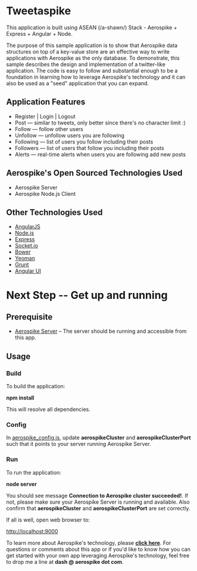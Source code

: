 Tweetaspike
===========

This application is built using ASEAN (/a-shawn/) Stack - Aerospike + Express + Angular + Node.

The purpose of this sample application is to show that Aerospike data structures on top of a key-value store are an effective way to write applications with Aerospike as the only database. To demonstrate, this sample describes the design and implementation of a twitter-like application. The code is easy to follow and substantial enough to be a foundation in learning how to leverage Aerospike's technology and it can also be used as a "seed" application that you can expand.

## Application Features

  * Register | Login | Logout
  * Post &mdash; similar to tweets, only better since there's no character limit :)
  * Follow &mdash; follow other users
  * Unfollow &mdash; unfollow users you are following
  * Following &mdash; list of users you follow including their posts
  * Followers &mdash; list of users that follow you including their posts
  * Alerts &mdash; real-time alerts when users you are following add new posts

## Aerospike's Open Sourced Technologies Used

  * Aerospike Server
  * Aerospike Node.js Client

## Other Technologies Used
  * <a href='https://angularjs.org/' target='_blank'>AngularJS</a>
  * <a href='http://nodejs.org/' target='_blank'>Node.js</a>
  * <a href='http://expressjs.com/' target='_blank'>Express</a>
  * <a href='http://socket.io/' target='_blank'>Socket.io</a>
  * <a href='http://bower.io/' target='_blank'>Bower</a>
  * <a href='http://yeoman.io/' target='_blank'>Yeoman</a>
  * <a href='http://gruntjs.com/' target='_blank'>Grunt</a>
  * <a href='http://angular-ui.github.io/bootstrap/' target='_blank'>Angular UI</a>

# Next Step -- Get up and running

## Prerequisite

- [Aerospike Server](http://www.aerospike.com/download/server/latest) – The server should be running and accessible from this app.

## Usage

### Build

To build the application:

**npm install**

This will resolve all dependencies.

### Config

In [aerospike_config.js](https://github.com/aerospike/tweetaspike/blob/master/lib/controllers/aerospike_config.js), update **aerospikeCluster** and **aerospikeClusterPort** such that it points to your server running Aerospike Server.

### Run

To run the application:

**node server**

You should see message **Connection to Aerospike cluster succeeded!**. If not, please make sure your Aerospike Server is running and available. Also confirm that **aerospikeCluster** and **aerospikeClusterPort** are set correctly.

If all is well, open web browser to:

  [http://localhost:9000](http://localhost:9000)


To learn more about Aerospike's technology, please <strong><a href='http://www.aerospike.com/docs/'>click here</a></strong>. For questions or comments about this app or if you'd like to know how you can get started with your own app leveraging Aerospike's technology, feel free to drop me a line at <strong>dash @ aerospike dot com</strong>.



